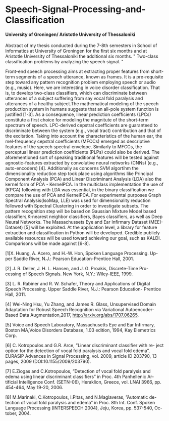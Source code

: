 # Speech-Signal-Processing-and-Classification

 #### University of Groningen/ Aristotle University of Thessaloniki 
 
Abstract of my thesis conducted during the 7-8th semesters in School of Informatics at University of Groningen for the first six months and at Aristotle University of Thessaloniki the additional six months. " Two-class classification problems by analyzing the speech signal. "
 
 
 
   Front-end speech processing aims at extracting proper features from short- term segments of a speech utterance, known as frames. It is a pre-requisite step toward any pattern recognition problem employing speech or audio (e.g., music). Here, we are interesting in voice disorder classification. 
   That is, to develop two-class classifiers, which can discriminate between utterances of a subject suffering from say vocal fold paralysis and utterances of a healthy subject.The mathematical modeling of the speech production system in humans suggests that an all-pole system function is justified [1-3]. As a consequence, linear prediction coefficients (LPCs) constitute a first choice for modeling the magnitute of the short-term spectrum of speech. LPC-derived cepstral coefficients are guaranteed to discriminate between the system (e.g., vocal tract) contribution and that of the excitation. Taking into account the characteristics of the human ear, the mel-frequency cepstral coefficients (MFCCs) emerged as descriptive features of the speech spectral envelope. Similarly to MFCCs, the perceptual linear prediction coefficients (PLPs) could also be derived. The aforementioned sort of speaking traditional features will be tested against agnostic-features extracted by convolutive neural networks (CNNs) (e.g., auto-encoders) [4]. Additionally as concerns SVM algortihm the dimensionality reduction step took place using algorithms like Principal Component Analysis (PCA) and Linear Discriminant Analysis (LDA) also the kernel form of PCA - KernelPCA. In the multiclass implementation the use of (KPCA) following with LDA was essential, in the binary classification we compare the use of PCA and KernelPCA. For experimental purposes Graph Spectral Analysis(IsoMap, LLE) was used for dimensionality reduction followed with Spectral Clustering in order to investigate subsets.
    The pattern recognition step will be based on Gaussian Mixture Model based classifiers,K-nearest neighbor classifiers, Bayes classifiers, as well as Deep Neural Networks. The Massachussets Eye and Ear Infirmary Dataset (MEEI-Dataset) [5] will be exploited. At the application level, a library for feature extraction and classification in Python will be developed. Credible publicly available resources will be used toward achieving our goal, such as KALDI. Comparisons will be made against [6-8].

[1]X. Huang, A. Acero, and H.-W. Hon, Spoken Language Processing. Up-
per Saddle River, N.J.: Pearson Education-Prentice Hall, 2001.

[2] J. R. Deller, J. H. L. Hansen, and J. G. Proakis, Discrete-Time Pro-
cessing of Speech Signals. New York, N.Y.: Wiley-IEEE, 1999.

[3] L. R. Rabiner and R. W. Schafer, Theory and Applications of Digital
Speech Processing. Upper Saddle River, N.J.: Pearson Education- Prentice
Hall, 2011.

[4] Wei-Ning Hsu, Yu Zhang, and James R. Glass, Unsupervised Domain
Adaptation for Robust Speech Recognition via Variational Autoencoder-
Based Data Augmentation,2017, http://arxiv.org/abs/1707.06265.

[5] Voice and Speech Laboratory, Massachusetts Eye and Ear Infirmary,
Boston MA,Voice Disorders Database, 1.03 edition, 1994, Kay Elemetrics
Corp.

[6] C. Kotropoulos and G.R. Arce, ”Linear discriminant classifier with re-
ject option for the detection of vocal fold paralysis and vocal fold edema”,
EURASIP Advances in Signal Processing, vol. 2009, article ID 203790, 13
pages, 2009 (DOI:10.1155/2009/203790).

[7] E.Ziogas and C.Kotropoulos, ”Detection of vocal fold paralysis and
edema using linear discriminant classifiers” in Proc. 4th Panhellenic Ar-
tificial Intelligence Conf. (SETN-06), Heraklion, Greece, vol. LNAI 3966,
pp. 454-464, May 19-20, 2006.

[8] M.Marinaki, C.Kotropoulos, I.Pitas, and N.Maglaveras, ”Automatic de-
tection of vocal fold paralysis and edema” in Proc. 8th Int. Conf. Spoken
Language Processing (INTERSPEECH 2004), Jeju, Korea, pp. 537-540, Oc-
tober, 2004.
